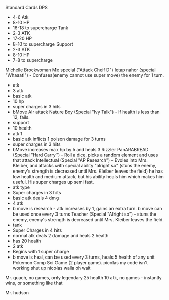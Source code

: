 Standard Cards
DPS
- 4-6 Atk
- 8-10 HP
- 16-18 to supercharge
Tank
- 2-3 ATK
- 17-20 HP
- 8-10 to supercharge
Support
- 2-3 ATK
- 8-10 HP
- 7-8 to supercharge


Michelle Brockwoman 
Me special ("Attack Cheif D")
letap nahor (special "Whaaat!") - Confuses(enemy cannot use super move) the enemy for 1 turn.
- atk 
- 3 atk
- basic atk 
- 10 hp
- super charges in 3 hits
- bMove AIr attack
Nature Boy (Special "Ivy Talk") - If health is less than 12, fails.
- support
- 10 health
- atk 1
- basic atk inflicts 1 poison damage for 3 turns
- super charges in 3 hits
- bMove increases max hp by 5 and heals 3
Rizzler PanARABREAD (Special "Hard Carry") - Roll a dice, picks a random element and uses that attack
Intellectual (Special "AP Research") - Evoles into Mrs. Kleiber, and attacks with special ability "alright so" (stuns the enemy, enemy's strength is decreased until Mrs. Kleiber leaves the field) he has low health and medium attack, but his ability heals him which makes him useful. His super charges up semi fast.
- atk type
- Super charges in 3 hits
- basic atk deals 4 dmg
- 4 atk
- b move is research - atk increases by 1, gains an extra turn. b move can be used once every 3 turns
Teacher (Special "Alright so") - stuns the enemy, enemy's strength is decreased until Mrs. Kleiber leaves the field. 
- tank
- Super Charges in 4 hits
- normal atk deals 2 damage and heals 2 health
- has 20 health
- 2 atk
- Begins with 1 super charge
- b move is heal, can be used every 3 turns, heals 5 health of any unit
Pokemon Comp Sci Game (2 player game). 
picolas 
my code isn't working
shut up nicolas walla oh wait

Mr. quach, no games, only legendary
25 health
10 atk, 
no games - instantly wins, or something like that

Mr. hudson

